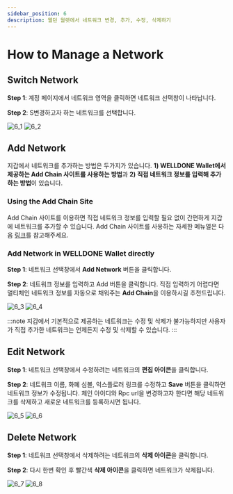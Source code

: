 ```yaml
---
sidebar_position: 6
description: 웰던 월렛에서 네트워크 변경, 추가, 수정, 삭제하기
---
```


# How to Manage a Network

## Switch Network

**Step 1**: 계정 페이지에서 네트워크 영역을 클릭하면 네트워크 선택창이 나타납니다.

**Step 2**: S변경하고자 하는 네트워크를 선택합니다.

![6_1](./img/6_1.png?raw=true '6_1')
![6_2](./img/6_1.png?raw=true '6_2')

## Add Network

지갑에서 네트워크를 추가하는 방법은 두가지가 있습니다. **1) WELLDONE Wallet에서 제공하는 Add Chain 사이트를 사용하는 방법**과 **2) 직접 네트워크 정보를 입력해 추가하는 방법**이 있습니다.

### Using the Add Chain Site

Add Chain 사이트를 이용하면 직접 네트워크 정보를 입력할 필요 없이 간편하게 지갑에 네트워크를 추가할 수 있습니다. Add Chain 사이트를 사용하는 자세한 메뉴얼은 다음 [링크]('')를 참고해주세요.

### Add Network in WELLDONE Wallet directly

**Step 1**: 네트워크 선택창에서 **Add Network** 버튼을 클릭합니다.

**Step 2**: 네트워크 정보를 입력하고 Add 버튼을 클릭합니다. 직접 입력하기 어렵다면 멀티체인 네트워크 정보를 자동으로 채워주는 **Add Chain**을 이용하시길 추천드립니다.

![6_3](./img/6_3.png?raw=true '6_3')
![6_4](./img/6_4.png?raw=true '6_4')

:::note
지갑에서 기본적으로 제공하는 네트워크는 수정 및 삭제가 불가능하지만 사용자가 직접 추가한 네트워크는 언제든지 수정 및 삭제할 수 있습니다.
:::

## Edit Network

**Step 1**: 네트워크 선택창에서 수정하려는 네트워크의 **편집 아이콘**을 클릭합니다.

**Step 2**: 네트워크 이름, 화폐 심볼, 익스플로러 링크를 수정하고 **Save** 버튼을 클릭하면 네트워크 정보가 수정됩니다. 체인 아이디와 Rpc url을 변경하고자 한다면 해당 네트워크를 삭제하고 새로운 네트워크를 등록하시면 됩니다.

![6_5](./img/6_5.png?raw=true '6_5')
![6_6](./img/6_6.png?raw=true '6_6')

## Delete Network

**Step 1**: 네트워크 선택창에서 삭제하려는 네트워크의 **삭제 아이콘**을 클릭합니다.

**Step 2**: 다시 한번 확인 후 빨간색 **삭제 아이콘**을 클릭하면 네트워크가 삭제됩니다.

![6_7](./img/6_7.png?raw=true '6_7')
![6_8](./img/6_8.png?raw=true '6_8')
